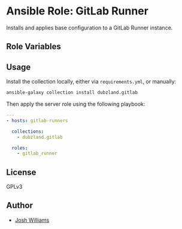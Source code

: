 # Ansible Role: GitLab Runner

Installs and applies base configuration to a GitLab Runner instance.

## Role Variables

## Usage

Install the collection locally, either via `requirements.yml`, or manually:

```bash
ansible-galaxy collection install dubzland.gitlab
```

Then apply the server role using the following playbook:

```yaml
---
- hosts: gitlab-runners

  collections:
    - dubzland.gitlab

  roles:
    - gitlab_runner
```

## License

GPLv3

## Author

- [Josh Williams](https://codingprime.com)
